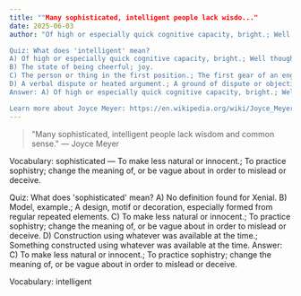 ```yaml
---
title: ""Many sophisticated, intelligent people lack wisdo..."
date: 2025-06-03
author: "Of high or especially quick cognitive capacity, bright.; Well thought-out, well considered.

Quiz: What does 'intelligent' mean?
A) Of high or especially quick cognitive capacity, bright.; Well thought-out, well considered.
B) The state of being cheerful; joy.
C) The person or thing in the first position.; The first gear of an engine.
D) A verbal dispute or heated argument.; A ground of dispute or objection; a complaint.
Answer: A) Of high or especially quick cognitive capacity, bright.; Well thought-out, well considered.

Learn more about Joyce Meyer: https://en.wikipedia.org/wiki/Joyce_Meyer"
---
```


> "Many sophisticated, intelligent people lack wisdom and common sense." — Joyce Meyer

Vocabulary: sophisticated — To make less natural or innocent.; To practice sophistry; change the meaning of, or be vague about in order to mislead or deceive.

Quiz: What does 'sophisticated' mean?
A) No definition found for Xenial.
B) Model, example.; A design, motif or decoration, especially formed from regular repeated elements.
C) To make less natural or innocent.; To practice sophistry; change the meaning of, or be vague about in order to mislead or deceive.
D) Construction using whatever was available at the time.; Something constructed using whatever was available at the time.
Answer: C) To make less natural or innocent.; To practice sophistry; change the meaning of, or be vague about in order to mislead or deceive.

Vocabulary: intelligent
